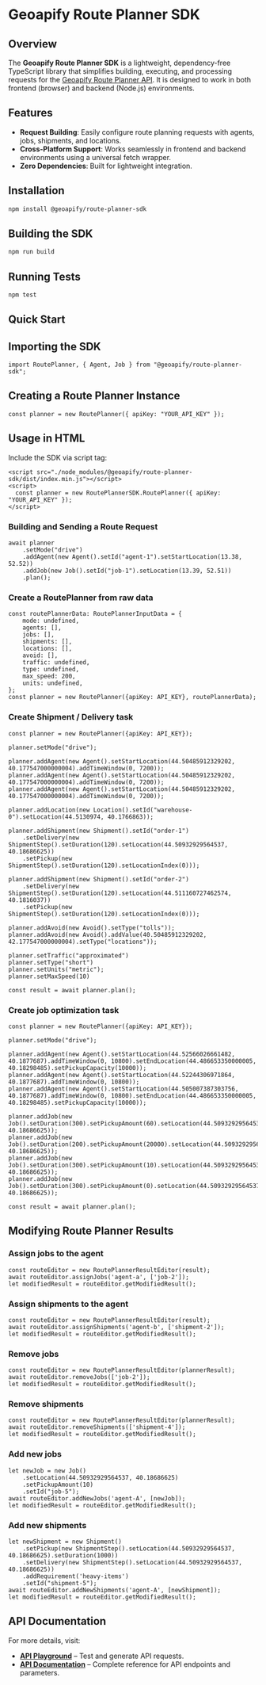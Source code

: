 # Geoapify Route Planner SDK

## Overview
The **Geoapify Route Planner SDK** is a lightweight, dependency-free TypeScript library that simplifies building, executing, and processing requests for the [Geoapify Route Planner API](https://apidocs.geoapify.com/docs/route-planner/). It is designed to work in both frontend (browser) and backend (Node.js) environments.

## Features
- **Request Building**: Easily configure route planning requests with agents, jobs, shipments, and locations.
- **Cross-Platform Support**: Works seamlessly in frontend and backend environments using a universal fetch wrapper.
- **Zero Dependencies**: Built for lightweight integration.

## Installation
```sh
npm install @geoapify/route-planner-sdk
```

## Building the SDK
```sh
npm run build
```

## Running Tests
```sh
npm test
```

## Quick Start


## Importing the SDK

    import RoutePlanner, { Agent, Job } from "@geoapify/route-planner-sdk";

## Creating a Route Planner Instance

    const planner = new RoutePlanner({ apiKey: "YOUR_API_KEY" });

## Usage in HTML

Include the SDK via script tag:

    <script src="./node_modules/@geoapify/route-planner-sdk/dist/index.min.js"></script>
    <script>
      const planner = new RoutePlannerSDK.RoutePlanner({ apiKey: "YOUR_API_KEY" });
    </script>


### Building and Sending a Route Request
    await planner
        .setMode("drive")
        .addAgent(new Agent().setId("agent-1").setStartLocation(13.38, 52.52))
        .addJob(new Job().setId("job-1").setLocation(13.39, 52.51))
        .plan();

### Create a RoutePlanner from raw data
    const routePlannerData: RoutePlannerInputData = {
        mode: undefined,
        agents: [],
        jobs: [],
        shipments: [],
        locations: [],
        avoid: [],
        traffic: undefined,
        type: undefined,
        max_speed: 200,
        units: undefined,
    };
    const planner = new RoutePlanner({apiKey: API_KEY}, routePlannerData);

### Create Shipment / Delivery task
    const planner = new RoutePlanner({apiKey: API_KEY});

    planner.setMode("drive");

    planner.addAgent(new Agent().setStartLocation(44.50485912329202, 40.177547000000004).addTimeWindow(0, 7200));
    planner.addAgent(new Agent().setStartLocation(44.50485912329202, 40.177547000000004).addTimeWindow(0, 7200));
    planner.addAgent(new Agent().setStartLocation(44.50485912329202, 40.177547000000004).addTimeWindow(0, 7200));

    planner.addLocation(new Location().setId("warehouse-0").setLocation(44.5130974, 40.1766863));

    planner.addShipment(new Shipment().setId("order-1")
        .setDelivery(new ShipmentStep().setDuration(120).setLocation(44.50932929564537, 40.18686625))
        .setPickup(new ShipmentStep().setDuration(120).setLocationIndex(0)));

    planner.addShipment(new Shipment().setId("order-2")
        .setDelivery(new ShipmentStep().setDuration(120).setLocation(44.511160727462574, 40.1816037))
        .setPickup(new ShipmentStep().setDuration(120).setLocationIndex(0)));

    planner.addAvoid(new Avoid().setType("tolls"));
    planner.addAvoid(new Avoid().addValue(40.50485912329202, 42.177547000000004).setType("locations"));

    planner.setTraffic("approximated")
    planner.setType("short")
    planner.setUnits("metric");
    planner.setMaxSpeed(10)

    const result = await planner.plan();

### Create job optimization task
    const planner = new RoutePlanner({apiKey: API_KEY});

    planner.setMode("drive");

    planner.addAgent(new Agent().setStartLocation(44.52566026661482, 40.1877687).addTimeWindow(0, 10800).setEndLocation(44.486653350000005, 40.18298485).setPickupCapacity(10000));
    planner.addAgent(new Agent().setStartLocation(44.52244306971864, 40.1877687).addTimeWindow(0, 10800));
    planner.addAgent(new Agent().setStartLocation(44.505007387303756, 40.1877687).addTimeWindow(0, 10800).setEndLocation(44.486653350000005, 40.18298485).setPickupCapacity(10000));

    planner.addJob(new Job().setDuration(300).setPickupAmount(60).setLocation(44.50932929564537, 40.18686625));
    planner.addJob(new Job().setDuration(200).setPickupAmount(20000).setLocation(44.50932929564537, 40.18686625));
    planner.addJob(new Job().setDuration(300).setPickupAmount(10).setLocation(44.50932929564537, 40.18686625));
    planner.addJob(new Job().setDuration(300).setPickupAmount(0).setLocation(44.50932929564537, 40.18686625));

    const result = await planner.plan();

## Modifying Route Planner Results

### Assign jobs to the agent
    const routeEditor = new RoutePlannerResultEditor(result);
    await routeEditor.assignJobs('agent-a', ['job-2']);
    let modifiedResult = routeEditor.getModifiedResult();

### Assign shipments to the agent
    const routeEditor = new RoutePlannerResultEditor(result);
    await routeEditor.assignShipments('agent-b', ['shipment-2']);
    let modifiedResult = routeEditor.getModifiedResult();

### Remove jobs
    const routeEditor = new RoutePlannerResultEditor(plannerResult);
    await routeEditor.removeJobs(['job-2']);
    let modifiedResult = routeEditor.getModifiedResult();

### Remove shipments
    const routeEditor = new RoutePlannerResultEditor(plannerResult);
    await routeEditor.removeShipments(['shipment-4']);
    let modifiedResult = routeEditor.getModifiedResult();

### Add new jobs
    let newJob = new Job()
        .setLocation(44.50932929564537, 40.18686625)
        .setPickupAmount(10)
        .setId("job-5");
    await routeEditor.addNewJobs('agent-A', [newJob]);
    let modifiedResult = routeEditor.getModifiedResult();

### Add new shipments
    let newShipment = new Shipment()
        .setPickup(new ShipmentStep().setLocation(44.50932929564537, 40.18686625).setDuration(1000))
        .setDelivery(new ShipmentStep().setLocation(44.50932929564537, 40.18686625))
        .addRequirement('heavy-items')
        .setId("shipment-5");
    await routeEditor.addNewShipments('agent-A', [newShipment]);
    let modifiedResult = routeEditor.getModifiedResult();

## API Documentation
For more details, visit:
- **[API Playground](https://apidocs.geoapify.com/playground/route-planner/)** – Test and generate API requests.
- **[API Documentation](https://apidocs.geoapify.com/docs/route-planner/)** – Complete reference for API endpoints and parameters.